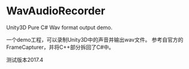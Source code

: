 # WavAudioRecorder
Unity3D Pure C# Wav format output demo.

一个demo工程，可以录制Unity3D中的声音并输出wav文件。
参考自官方的FrameCapturer，并将C++部分拆回了C#中。

测试版本2017.4
